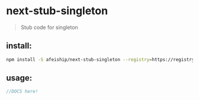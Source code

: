 # next-stub-singleton
> Stub code for singleton

## install:
```bash
npm install -S afeiship/next-stub-singleton --registry=https://registry.npm.taobao.org
```

## usage:
```js
//DOCS here!
```

